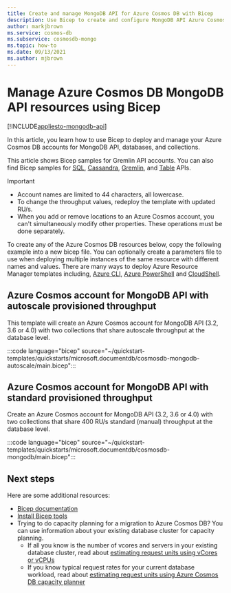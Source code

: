 ```yaml
---
title: Create and manage MongoDB API for Azure Cosmos DB with Bicep
description: Use Bicep to create and configure MongoDB API Azure Cosmos DB API.
author: markjbrown
ms.service: cosmos-db
ms.subservice: cosmosdb-mongo
ms.topic: how-to
ms.date: 09/13/2021
ms.author: mjbrown
---
```


# Manage Azure Cosmos DB MongoDB API resources using Bicep

[!INCLUDE[appliesto-mongodb-api](../includes/appliesto-mongodb-api.md)]

In this article, you learn how to use Bicep to deploy and manage your Azure Cosmos DB accounts for MongoDB API, databases, and collections.

This article shows Bicep samples for Gremlin API accounts. You can also find Bicep samples for [SQL](../sql/manage-with-bicep.md), [Cassandra](../cassandra/manage-with-bicep.md), [Gremlin](../graph/manage-with-bicep.md), and [Table](../table/manage-with-bicep.md) APIs.

> [!IMPORTANT]
>
> * Account names are limited to 44 characters, all lowercase.
> * To change the throughput values, redeploy the template with updated RU/s.
> * When you add or remove locations to an Azure Cosmos account, you can't simultaneously modify other properties. These operations must be done separately.

To create any of the Azure Cosmos DB resources below, copy the following example into a new bicep file. You can optionally create a parameters file to use when deploying multiple instances of the same resource with different names and values. There are many ways to deploy Azure Resource Manager templates including, [Azure CLI](../../azure-resource-manager/bicep/deploy-cli.md), [Azure PowerShell](../../azure-resource-manager/bicep/deploy-powershell.md) and [CloudShell](../../azure-resource-manager/bicep/deploy-cloud-shell.md).

<a id="create-autoscale"></a>

## Azure Cosmos account for MongoDB API with autoscale provisioned throughput

This template will create an Azure Cosmos account for MongoDB API (3.2, 3.6 or 4.0) with two collections that share autoscale throughput at the database level.

:::code language="bicep" source="~/quickstart-templates/quickstarts/microsoft.documentdb/cosmosdb-mongodb-autoscale/main.bicep":::

<a id="create-manual"></a>

## Azure Cosmos account for MongoDB API with standard provisioned throughput

Create an Azure Cosmos account for MongoDB API (3.2, 3.6 or 4.0) with two collections that share 400 RU/s standard (manual) throughput at the database level.

:::code language="bicep" source="~/quickstart-templates/quickstarts/microsoft.documentdb/cosmosdb-mongodb/main.bicep":::

## Next steps

Here are some additional resources:

* [Bicep documentation](../../azure-resource-manager/bicep/index.yml)
* [Install Bicep tools](../../azure-resource-manager/bicep/install.md)
* Trying to do capacity planning for a migration to Azure Cosmos DB? You can use information about your existing database cluster for capacity planning.
  * If all you know is the number of vcores and servers in your existing database cluster, read about [estimating request units using vCores or vCPUs](../convert-vcore-to-request-unit.md)
  * If you know typical request rates for your current database workload, read about [estimating request units using Azure Cosmos DB capacity planner](estimate-ru-capacity-planner.md)
